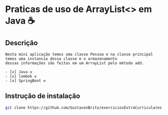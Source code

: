 # Praticas de uso de ArrayList<> em Java ☕

## Descrição
    Nesta mini aplicação temos uma classe Pessoa e na classe principal temos uma instancia dessa classe e o armazenamento
    dessas informações são feitas em um ArrayList pelo método add.

    - [x] Java ⚒️
    - [x] lombok ⚒️
    - [x] SpringBoot ⚒️

## Instrução de instalação

```bash
git clone https://github.com/GustavonBrito/exerciciosExtraCurriculares.git
```
